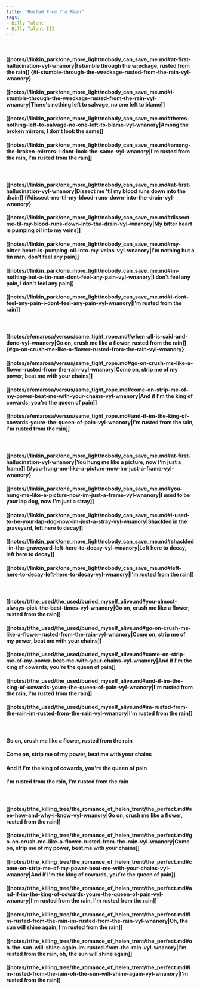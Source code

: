 ```yaml
---
title: "Rusted From The Rain"
tags:
- Billy Talent
- Billy Talent III
---
```

&nbsp;
#### [[notes/l/linkin_park/one_more_light/nobody_can_save_me.md#at-first-hallucination-vyl-wnanory|I stumble through the wreckage, rusted from the rain]] {#i-stumble-through-the-wreckage-rusted-from-the-rain-vyl-wnanory}
#### [[notes/l/linkin_park/one_more_light/nobody_can_save_me.md#i-stumble-through-the-wreckage-rusted-from-the-rain-vyl-wnanory|There's nothing left to salvage, no one left to blame]]
#### [[notes/l/linkin_park/one_more_light/nobody_can_save_me.md#theres-nothing-left-to-salvage-no-one-left-to-blame-vyl-wnanory|Among the broken mirrors, I don't look the same]]
#### [[notes/l/linkin_park/one_more_light/nobody_can_save_me.md#among-the-broken-mirrors-i-dont-look-the-same-vyl-wnanory|I'm rusted from the rain, I'm rusted from the rain]]
&nbsp;
#### [[notes/l/linkin_park/one_more_light/nobody_can_save_me.md#at-first-hallucination-vyl-wnanory|Dissect me 'til my blood runs down into the drain]] {#dissect-me-til-my-blood-runs-down-into-the-drain-vyl-wnanory}
#### [[notes/l/linkin_park/one_more_light/nobody_can_save_me.md#dissect-me-til-my-blood-runs-down-into-the-drain-vyl-wnanory|My bitter heart is pumping oil into my veins]]
#### [[notes/l/linkin_park/one_more_light/nobody_can_save_me.md#my-bitter-heart-is-pumping-oil-into-my-veins-vyl-wnanory|I'm nothing but a tin man, don't feel any pain]]
#### [[notes/l/linkin_park/one_more_light/nobody_can_save_me.md#im-nothing-but-a-tin-man-dont-feel-any-pain-vyl-wnanory|I don't feel any pain, I don't feel any pain]]
#### [[notes/l/linkin_park/one_more_light/nobody_can_save_me.md#i-dont-feel-any-pain-i-dont-feel-any-pain-vyl-wnanory|I'm rusted from the rain]]
&nbsp;
#### [[notes/e/emarosa/versus/same_tight_rope.md#when-all-is-said-and-done-vyl-wnanory|Go on, crush me like a flower, rusted from the rain]] {#go-on-crush-me-like-a-flower-rusted-from-the-rain-vyl-wnanory}
#### [[notes/e/emarosa/versus/same_tight_rope.md#go-on-crush-me-like-a-flower-rusted-from-the-rain-vyl-wnanory|Come on, strip me of my power, beat me with your chains]]
#### [[notes/e/emarosa/versus/same_tight_rope.md#come-on-strip-me-of-my-power-beat-me-with-your-chains-vyl-wnanory|And if I'm the king of cowards, you're the queen of pain]]
#### [[notes/e/emarosa/versus/same_tight_rope.md#and-if-im-the-king-of-cowards-youre-the-queen-of-pain-vyl-wnanory|I'm rusted from the rain, I'm rusted from the rain]]
&nbsp;
#### [[notes/l/linkin_park/one_more_light/nobody_can_save_me.md#at-first-hallucination-vyl-wnanory|You hung me like a picture, now I'm just a frame]] {#you-hung-me-like-a-picture-now-im-just-a-frame-vyl-wnanory}
#### [[notes/l/linkin_park/one_more_light/nobody_can_save_me.md#you-hung-me-like-a-picture-now-im-just-a-frame-vyl-wnanory|I used to be your lap dog, now I'm just a stray]]
#### [[notes/l/linkin_park/one_more_light/nobody_can_save_me.md#i-used-to-be-your-lap-dog-now-im-just-a-stray-vyl-wnanory|Shackled in the graveyard, left here to decay]]
#### [[notes/l/linkin_park/one_more_light/nobody_can_save_me.md#shackled-in-the-graveyard-left-here-to-decay-vyl-wnanory|Left here to decay, left here to decay]]
#### [[notes/l/linkin_park/one_more_light/nobody_can_save_me.md#left-here-to-decay-left-here-to-decay-vyl-wnanory|I'm rusted from the rain]]
&nbsp;
#### [[notes/t/the_used/the_used/buried_myself_alive.md#you-almost-always-pick-the-best-times-vyl-wnanory|Go on, crush me like a flower, rusted from the rain]]
#### [[notes/t/the_used/the_used/buried_myself_alive.md#go-on-crush-me-like-a-flower-rusted-from-the-rain-vyl-wnanory|Come on, strip me of my power, beat me with your chains]]
#### [[notes/t/the_used/the_used/buried_myself_alive.md#come-on-strip-me-of-my-power-beat-me-with-your-chains-vyl-wnanory|And if I'm the king of cowards, you're the queen of pain]]
#### [[notes/t/the_used/the_used/buried_myself_alive.md#and-if-im-the-king-of-cowards-youre-the-queen-of-pain-vyl-wnanory|I'm rusted from the rain, I'm rusted from the rain]]
#### [[notes/t/the_used/the_used/buried_myself_alive.md#im-rusted-from-the-rain-im-rusted-from-the-rain-vyl-wnanory|I'm rusted from the rain]]
&nbsp;
#### Go on, crush me like a flower, rusted from the rain
#### Come on, strip me of my power, beat me with your chains
#### And if I'm the king of cowards, you're the queen of pain
#### I'm rusted from the rain, I'm rusted from the rain
&nbsp;
#### [[notes/t/the_killing_tree/the_romance_of_helen_trent/the_perfect.md#see-how-and-why-i-know-vyl-wnanory|Go on, crush me like a flower, rusted from the rain]]
#### [[notes/t/the_killing_tree/the_romance_of_helen_trent/the_perfect.md#go-on-crush-me-like-a-flower-rusted-from-the-rain-vyl-wnanory|Come on, strip me of my power, beat me with your chains]]
#### [[notes/t/the_killing_tree/the_romance_of_helen_trent/the_perfect.md#come-on-strip-me-of-my-power-beat-me-with-your-chains-vyl-wnanory|And if I'm the king of cowards, you're the queen of pain]]
#### [[notes/t/the_killing_tree/the_romance_of_helen_trent/the_perfect.md#and-if-im-the-king-of-cowards-youre-the-queen-of-pain-vyl-wnanory|I'm rusted from the rain, I'm rusted from the rain]]
#### [[notes/t/the_killing_tree/the_romance_of_helen_trent/the_perfect.md#im-rusted-from-the-rain-im-rusted-from-the-rain-vyl-wnanory|Oh, the sun will shine again, I'm rusted from the rain]]
#### [[notes/t/the_killing_tree/the_romance_of_helen_trent/the_perfect.md#oh-the-sun-will-shine-again-im-rusted-from-the-rain-vyl-wnanory|I'm rusted from the rain, oh, the sun will shine again]]
#### [[notes/t/the_killing_tree/the_romance_of_helen_trent/the_perfect.md#im-rusted-from-the-rain-oh-the-sun-will-shine-again-vyl-wnanory|I'm rusted from the rain]]
